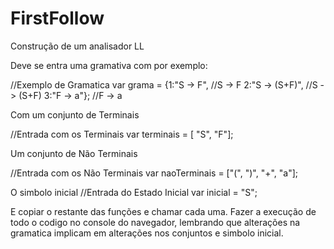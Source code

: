# FirstFollow

Construção de um analisador LL

Deve se entra uma gramativa com por exemplo:

//Exemplo de Gramatica
var grama = {1:"S -> F",      //S -> F
			      2:"S -> (S+F)",   //S -> (S+F)
			      3:"F -> a"};		  //F -> a
            
Com um conjunto de Terminais

//Entrada com os Terminais
var terminais = [ "S", "F"];

Um conjunto de Não Terminais

//Entrada com os Não Terminais
var naoTerminais = ["(", ")", "+", "a"];

O simbolo inicial
//Entrada do Estado Inicial
var inicial = "S";

E copiar o restante das funções e chamar cada uma.
Fazer a execução de todo o codigo no console do navegador, lembrando que alterações na gramatica implicam em alterações
nos conjuntos e simbolo inicial.
